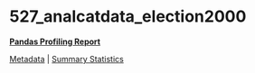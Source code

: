 # 527_analcatdata_election2000

[**Pandas Profiling Report**](https://epistasislab.github.io/pmlb/profile/527_analcatdata_election2000.html)

[Metadata](metadata.yaml) | [Summary Statistics](summary_stats.tsv)

